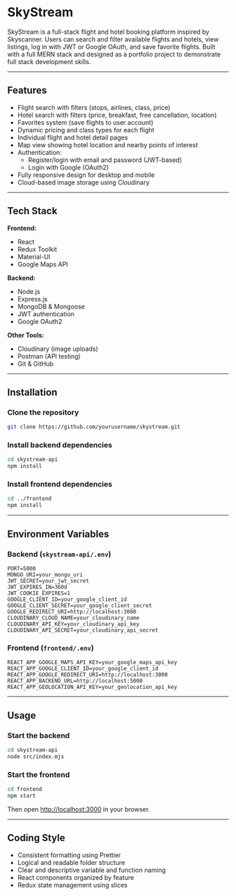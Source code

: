 # SkyStream

SkyStream is a full-stack flight and hotel booking platform inspired by Skyscanner. Users can search and filter available flights and hotels, view listings, log in with JWT or Google OAuth, and save favorite flights. Built with a full MERN stack and designed as a portfolio project to demonstrate full stack development skills.

---

## Features

- Flight search with filters (stops, airlines, class, price)
- Hotel search with filters (price, breakfast, free cancellation, location)
- Favorites system (save flights to user account)
- Dynamic pricing and class types for each flight
- Individual flight and hotel detail pages
- Map view showing hotel location and nearby points of interest
- Authentication:
  - Register/login with email and password (JWT-based)
  - Login with Google (OAuth2)
- Fully responsive design for desktop and mobile
- Cloud-based image storage using Cloudinary

---

## Tech Stack

**Frontend:**
- React
- Redux Toolkit
- Material-UI
- Google Maps API

**Backend:**
- Node.js
- Express.js
- MongoDB & Mongoose
- JWT authentication
- Google OAuth2

**Other Tools:**
- Cloudinary (image uploads)
- Postman (API testing)
- Git & GitHub

---

## Installation

### Clone the repository
```bash
git clone https://github.com/yourusername/skystream.git
```

### Install backend dependencies
```bash
cd skystream-api
npm install
```

### Install frontend dependencies
```bash
cd ../frontend
npm install
```

---

## Environment Variables

### Backend (`skystream-api/.env`)
```
PORT=5000
MONGO_URI=your_mongo_uri
JWT_SECRET=your_jwt_secret
JWT_EXPIRES_IN=360d
JWT_COOKIE_EXPIRES=1
GOOGLE_CLIENT_ID=your_google_client_id
GOOGLE_CLIENT_SECRET=your_google_client_secret
GOOGLE_REDIRECT_URI=http://localhost:3000
CLOUDINARY_CLOUD_NAME=your_cloudinary_name
CLOUDINARY_API_KEY=your_cloudinary_api_key
CLOUDINARY_API_SECRET=your_cloudinary_api_secret
```

### Frontend (`frontend/.env`)
```
REACT_APP_GOOGLE_MAPS_API_KEY=your_google_maps_api_key
REACT_APP_GOOGLE_CLIENT_ID=your_google_client_id
REACT_APP_GOOGLE_REDIRECT_URI=http://localhost:3000
REACT_APP_BACKEND_URL=http://localhost:5000
REACT_APP_GEOLOCATION_API_KEY=your_geolocation_api_key
```

---

## Usage

### Start the backend
```bash
cd skystream-api
node src/index.mjs
```

### Start the frontend
```bash
cd frontend
npm start
```

Then open [http://localhost:3000](http://localhost:3000) in your browser.

---

## Coding Style

- Consistent formatting using Prettier
- Logical and readable folder structure
- Clear and descriptive variable and function naming
- React components organized by feature
- Redux state management using slices